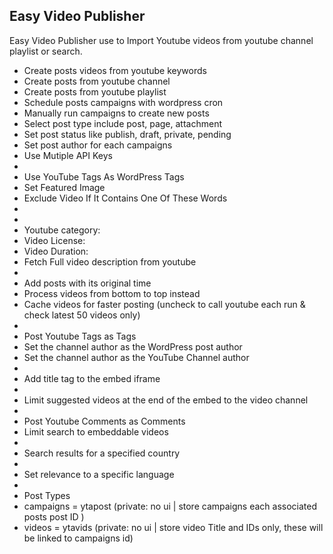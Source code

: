 ## Easy Video Publisher
Easy Video Publisher use to Import Youtube videos from youtube channel playlist or search.
 * Create posts videos from youtube keywords
 * Create posts from youtube channel
 * Create posts from youtube playlist
 * Schedule posts campaigns with wordpress cron
 * Manually run campaigns to create new posts
 * Select post type include post, page, attachment
 * Set post status like publish, draft, private, pending
 * Set post author for each campaigns
 * Use Mutiple API Keys
 *
 * Use YouTube Tags As WordPress Tags
 * Set Featured Image
 * Exclude Video If It Contains One Of These Words
 *
 *
 * Youtube category:
 * Video License:
 * Video Duration:
 * Fetch Full video description from youtube
 *
 * Add posts with its original time
 * Process videos from bottom to top instead
 * Cache videos for faster posting (uncheck to call youtube each run & check latest 50 videos only)
 *
 * Post Youtube Tags as Tags
 * Set the channel author as the WordPress post author
 * Set the channel author as the YouTube Channel author
 *
 * Add title tag to the embed iframe
 *
 * Limit suggested videos at the end of the embed to the video channel
 *
 * Post Youtube Comments as Comments
 * Limit search to embeddable videos
 *
 * Search results for a specified country
 *
 * Set relevance to a specific language
 *
 * Post Types
 * campaigns = ytapost (private: no ui | store campaigns each associated posts post ID )
 * videos = ytavids (private: no ui | store video Title and IDs only, these will be linked to campaigns id)
